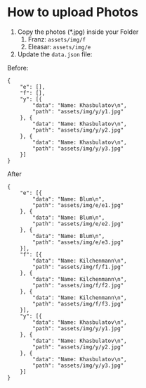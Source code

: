 # How to upload Photos

1. Copy the photos (*.jpg) inside your Folder
   1. Franz: `assets/img/f`
   2. Eleasar: `assets/img/e`
2. Update the `data.json` file:

Before:
```
{
    "e": [],
    "f": [],
    "y": [{
        "data": "Name: Khasbulatov\n",
        "path": "assets/img/y/y1.jpg"
    }, {
        "data": "Name: Khasbulatov\n",
        "path": "assets/img/y/y2.jpg"
    }, {
        "data": "Name: Khasbulatov\n",
        "path": "assets/img/y/y3.jpg"
    }]
}
```

After
```
{
    "e": [{
        "data": "Name: Blum\n",
        "path": "assets/img/e/e1.jpg"
    }, {
        "data": "Name: Blum\n",
        "path": "assets/img/e/e2.jpg"
    }, {
        "data": "Name: Blum\n",
        "path": "assets/img/e/e3.jpg"
    }],
    "f": [{
        "data": "Name: Kilchenmann\n",
        "path": "assets/img/f/f1.jpg"
    }, {
        "data": "Name: Kilchenmann\n",
        "path": "assets/img/f/f2.jpg"
    }, {
        "data": "Name: Kilchenmann\n",
        "path": "assets/img/f/f3.jpg"
    }],
    "y": [{
        "data": "Name: Khasbulatov\n",
        "path": "assets/img/y/y1.jpg"
    }, {
        "data": "Name: Khasbulatov\n",
        "path": "assets/img/y/y2.jpg"
    }, {
        "data": "Name: Khasbulatov\n",
        "path": "assets/img/y/y3.jpg"
    }]
}
```
